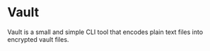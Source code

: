 # Vault
Vault is a small and simple CLI tool that encodes plain text files into encrypted vault files. 
